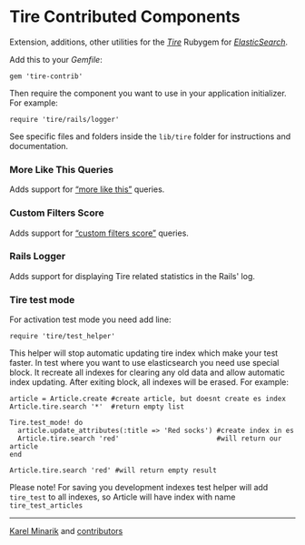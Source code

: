 Tire Contributed Components
================================

Extension, additions, other utilities for the [_Tire_](http://karmi.github.com/tire/)
Rubygem for [_ElasticSearch_](http://www.elasticsearch.org/).

Add this to your _Gemfile_:

    gem 'tire-contrib'

Then require the component you want to use in your application initializer. For example:

    require 'tire/rails/logger'

See specific files and folders inside the `lib/tire` folder for instructions and documentation.


### More Like This Queries ###

Adds support for [“more like this”](http://www.elasticsearch.org/guide/reference/query-dsl/mlt-query.html) queries.

### Custom Filters Score ###

Adds support for [“custom filters score”](http://www.elasticsearch.org/guide/reference/query-dsl/custom-filters-score-query.html) queries.

### Rails Logger ###

Adds support for displaying Tire related statistics in the Rails' log.

### Tire test mode ###

For activation test mode you need add line:

    require 'tire/test_helper'

This helper will stop automatic updating tire index which make your test faster. In test where you want to use elasticsearch
you need use special block. It recreate all indexes for clearing any old data and allow automatic index updating. After exiting block,
all indexes will be erased. For example:

    article = Article.create #create article, but doesnt create es index
    Article.tire.search '*'  #return empty list

    Tire.test_mode! do
      article.update_attributes(:title => 'Red socks') #create index in es
      Article.tire.search 'red'                        #will return our article
    end

    Article.tire.search 'red' #will return empty result

Please note!
For saving you development indexes test helper will add `tire_test` to all indexes, so Article will have index with name `tire_test_articles`

-----

[Karel Minarik](http://karmi.cz) and [contributors](http://github.com/karmi/tire-contrib/contributors)
